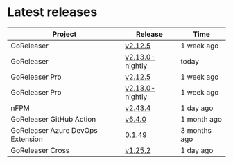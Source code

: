 # Latest releases

| Project                           | Release                                                                                         | Time        |
| --------------------------------- | ----------------------------------------------------------------------------------------------- | ----------- |
| GoReleaser | [v2.12.5](https://github.com/goreleaser/goreleaser/releases/tag/v2.12.5) | 1 week ago |
| GoReleaser | [v2.13.0-nightly](https://github.com/goreleaser/goreleaser/releases/tag/nightly) | today |
| GoReleaser Pro | [v2.12.5](https://github.com/goreleaser/goreleaser-pro/releases/tag/v2.12.5) | 1 week ago |
| GoReleaser Pro | [v2.13.0-nightly](https://github.com/goreleaser/goreleaser-pro/releases/tag/nightly) | 1 week ago |
| nFPM | [v2.43.4](https://github.com/goreleaser/nfpm/releases/tag/v2.43.4) | 1 day ago |
| GoReleaser GitHub Action | [v6.4.0](https://github.com/goreleaser/goreleaser-action/releases/tag/v6.4.0) | 1 month ago |
| GoReleaser Azure DevOps Extension | [0.1.49](https://github.com/goreleaser/goreleaser-azure-devops-extension/releases/tag/0.1.49) | 3 months ago |
| GoReleaser Cross | [v1.25.2](https://github.com/goreleaser/goreleaser-cross/releases/tag/v1.25.2) | 1 day ago |
